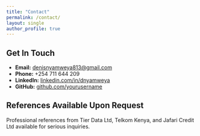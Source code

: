 ```yaml
---
title: "Contact"
permalink: /contact/
layout: single
author_profile: true
---
```


## Get In Touch

- **Email:** [denisnyamweya813@gmail.com](mailto:denisnyamweya813@gmail.com)
- **Phone:** +254 711 644 209
- **LinkedIn:** [linkedin.com/in/dnyamweya](https://www.linkedin.com/in/dnyamweya)
- **GitHub:** [github.com/yourusername](https://github.com/yourusername)

## References Available Upon Request

Professional references from Tier Data Ltd, Telkom Kenya, and Jafari Credit Ltd available for serious inquiries.
